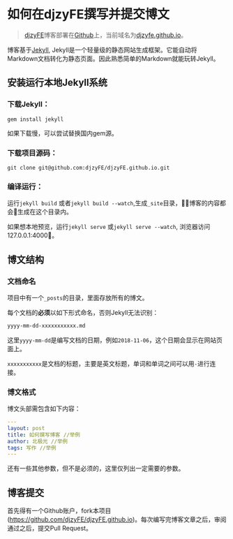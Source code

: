 # 如何在djzyFE撰写并提交博文

> [djzyFE](https://github.com/djzyFE/djzyFE.github.io)博客部署在[Github](https://github.com)上，当前域名为[djzyfe.github.io](https://djzyfe.github.io)。



博客基于[Jekyll](https://www.jekyll.com.cn), Jekyll是一个轻量级的静态网站生成框架。它能自动将Markdown文档转化为静态页面。因此熟悉简单的Markdown就能玩转Jekyll。

## 安装运行本地Jekyll系统

### 下载Jekyll：
```shell
gem install jekyll
```
如果下载慢，可以尝试替换国内gem源。

### 下载项目源码：

```shell
git clone git@github.com:djzyFE/djzyFE.github.io.git
```

### 编译运行：
运行`jekyll build` 或者`jekyll build --watch`,生成`_site`目录，博客的内容都会生成在这个目录内。

如果想本地预览，运行`jekyll serve` 或`jekyll serve --watch`, 浏览器访问127.0.0.1:4000。



## 博文结构

### 文档命名
项目中有一个`_posts`的目录，里面存放所有的博文。

每个文档的**必须**以如下形式命名，否则Jekyll无法识别：

```markdown
yyyy-mm-dd-xxxxxxxxxxx.md
```

这里`yyyy-mm-dd`是编写文档的日期，例如`2018-11-06`，这个日期会显示在网站页面上。

`xxxxxxxxxxx`是文档的标题，主要是英文标题，单词和单词之间可以用`-`进行连接。



### 博文格式

博文头部需包含如下内容：

```yaml
---
layout: post 
title: 如何撰写博客 //举例
author: 北极光 //举例
tags: 写作 //举例
---
```
还有一些其他参数，但不是必须的，这里仅列出一定需要的参数。



## 博客提交
首先得有一个Github账户，fork本项目(https://github.com/djzyFE/djzyFE.github.io)。每次编写完博客文章之后，审阅通过之后，提交Pull Request。